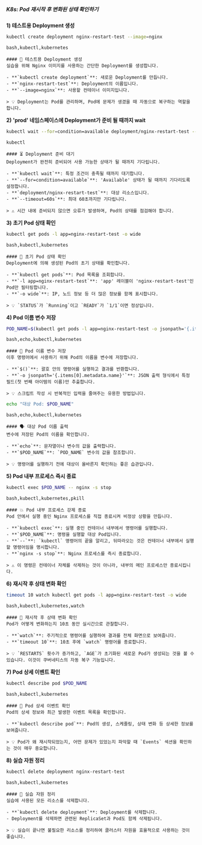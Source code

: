 ##### K8s: Pod 재시작 후 변화된 상태 확인하기 #####

**1) 테스트용 Deployment 생성**
```bash
kubectl create deployment nginx-restart-test --image=nginx
```
```tech
bash,kubectl,kubernetes
```
```desc
#### 🚀 테스트용 Deployment 생성
실습을 위해 Nginx 이미지를 사용하는 간단한 Deployment를 생성합니다.

- **`kubectl create deployment`**: 새로운 Deployment를 만듭니다.
- **`nginx-restart-test`**: Deployment의 이름입니다.
- **`--image=nginx`**: 사용할 컨테이너 이미지입니다.

> 💡 Deployment는 Pod를 관리하며, Pod에 문제가 생겼을 때 자동으로 복구하는 역할을 합니다.
```

**2) 'prod' 네임스페이스에 Deployment가 준비 될 때까지 wait**
```bash
kubectl wait --for=condition=available deployment/nginx-restart-test --timeout=60s
```
```tech
kubectl
```
```desc
#### ⏳ Deployment 준비 대기
Deployment가 완전히 준비되어 사용 가능한 상태가 될 때까지 기다립니다.

- **`kubectl wait`**: 특정 조건이 충족될 때까지 대기합니다.
- **`--for=condition=available`**: 'Available' 상태가 될 때까지 기다리도록 설정합니다.
- **`deployment/nginx-restart-test`**: 대상 리소스입니다.
- **`--timeout=60s`**: 최대 60초까지만 기다립니다.

> ⚠️ 시간 내에 준비되지 않으면 오류가 발생하며, Pod의 상태를 점검해야 합니다.
```

**3) 초기 Pod 상태 확인**
```bash
kubectl get pods -l app=nginx-restart-test -o wide
```
```tech
bash,kubectl,kubernetes
```
```desc
#### 👀 초기 Pod 상태 확인
Deployment에 의해 생성된 Pod의 초기 상태를 확인합니다.

- **`kubectl get pods`**: Pod 목록을 조회합니다.
- **`-l app=nginx-restart-test`**: 'app' 레이블이 'nginx-restart-test'인 Pod만 필터링합니다.
- **`-o wide`**: IP, 노드 정보 등 더 많은 정보를 함께 표시합니다.

> 💡 `STATUS`가 `Running`이고 `READY`가 `1/1`이면 정상입니다.
```

**4) Pod 이름 변수 저장**
```bash
POD_NAME=$(kubectl get pods -l app=nginx-restart-test -o jsonpath='{.items[0].metadata.name}')
```
```tech
bash,echo,kubectl,kubernetes
```
```desc
#### 💾 Pod 이름 변수 저장
이후 명령어에서 사용하기 위해 Pod의 이름을 변수에 저장합니다.

- **`$()`**: 괄호 안의 명령어를 실행하고 결과를 반환합니다.
- **`-o jsonpath='{.items[0].metadata.name}'`**: JSON 출력 형식에서 특정 필드(첫 번째 아이템의 이름)만 추출합니다.

> 💡 스크립트 작성 시 반복적인 입력을 줄여주는 유용한 방법입니다.
```

```bash
echo "대상 Pod: $POD_NAME"
```
```tech
bash,echo,kubectl,kubernetes
```
```desc
#### 🗣️ 대상 Pod 이름 출력
변수에 저장된 Pod의 이름을 확인합니다.

- **`echo`**: 문자열이나 변수의 값을 출력합니다.
- **`$POD_NAME`**: `POD_NAME` 변수의 값을 참조합니다.

> 💡 명령어를 실행하기 전에 대상이 올바른지 확인하는 좋은 습관입니다.
```

**5) Pod 내부 프로세스 즉시 종료**
```bash
kubectl exec $POD_NAME -- nginx -s stop
```
```tech
bash,kubectl,kubernetes,pkill
```
```desc
#### 💥 Pod 내부 프로세스 강제 종료
Pod 안에서 실행 중인 Nginx 프로세스를 직접 종료시켜 비정상 상황을 만듭니다.

- **`kubectl exec`**: 실행 중인 컨테이너 내부에서 명령어를 실행합니다.
- **`$POD_NAME`**: 명령을 실행할 대상 Pod입니다.
- **`--`**: `kubectl` 명령어의 끝을 알리고, 뒤따라오는 것은 컨테이너 내부에서 실행할 명령어임을 명시합니다.
- **`nginx -s stop`**: Nginx 프로세스를 즉시 종료합니다.

> ⚠️ 이 명령은 컨테이너 자체를 삭제하는 것이 아니라, 내부의 메인 프로세스만 종료시킵니다.
```

**6) 재시작 후 상태 변화 확인**
```bash
timeout 10 watch kubectl get pods -l app=nginx-restart-test -o wide
```
```tech
bash,kubectl,kubernetes,watch
```
```desc
#### 🔄 재시작 후 상태 변화 확인
Pod가 어떻게 변화하는지 10초 동안 실시간으로 관찰합니다.

- **`watch`**: 주기적으로 명령어를 실행하여 결과를 전체 화면으로 보여줍니다.
- **`timeout 10`**: 10초 후에 `watch` 명령어를 종료합니다.

> 💡 `RESTARTS` 횟수가 증가하고, `AGE`가 초기화된 새로운 Pod가 생성되는 것을 볼 수 있습니다. 이것이 쿠버네티스의 자동 복구 기능입니다.
```

**7) Pod 상세 이벤트 확인**
```bash
kubectl describe pod $POD_NAME
```
```tech
bash,kubectl,kubernetes
```
```desc
#### 📜 Pod 상세 이벤트 확인
Pod의 상세 정보와 최근 발생한 이벤트 목록을 확인합니다.

- **`kubectl describe pod`**: Pod의 생성, 스케줄링, 상태 변화 등 상세한 정보를 보여줍니다.

> 💡 Pod가 왜 재시작되었는지, 어떤 문제가 있었는지 파악할 때 `Events` 섹션을 확인하는 것이 매우 중요합니다.
```

**8) 실습 자원 정리**
```bash
kubectl delete deployment nginx-restart-test
```
```tech
bash,kubectl,kubernetes
```
```desc
#### 🧹 실습 자원 정리
실습에 사용된 모든 리소스를 삭제합니다.

- **`kubectl delete deployment`**: Deployment를 삭제합니다.
- Deployment를 삭제하면 관련된 ReplicaSet과 Pod도 함께 삭제됩니다.

> 💡 실습이 끝나면 불필요한 리소스를 정리하여 클러스터 자원을 효율적으로 사용하는 것이 좋습니다.
```
